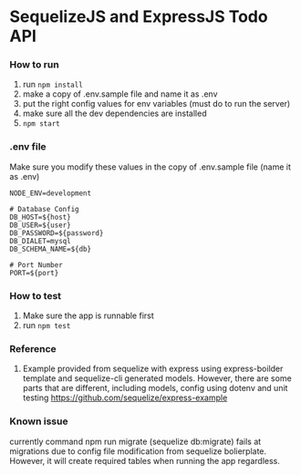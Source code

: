 # SequelizeJS and ExpressJS Todo API

### How to run
1. run ```npm install```
2. make a copy of .env.sample file and name it as .env
3. put the right config values for env variables (must do to run the server)
4. make sure all the dev dependencies are installed
5. ```npm start```

### .env file
Make sure you modify these values in the copy of .env.sample file (name it as .env)
```
NODE_ENV=development

# Database Config
DB_HOST=${host}
DB_USER=${user}
DB_PASSWORD=${password}
DB_DIALET=mysql
DB_SCHEMA_NAME=${db}

# Port Number
PORT=${port}
```
### How to test
1. Make sure the app is runnable first
2. run ```npm test```

### Reference
1. Example provided from sequelize with express using express-boilder template and sequelize-cli generated models. However, there are some parts that are different, including models, config using dotenv and unit testing
https://github.com/sequelize/express-example

### Known issue
currently command npm run migrate (sequelize db:migrate) fails at migrations due to config file modification from sequelize bolierplate. However, it will create required tables when running the app regardless. 